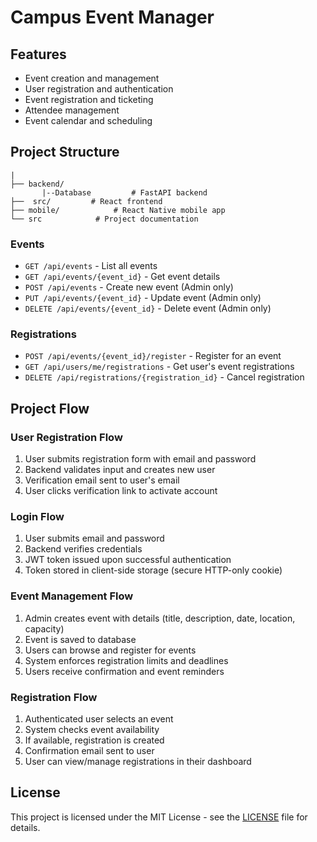 # Campus Event Manager


## Features
- Event creation and management
- User registration and authentication
- Event registration and ticketing
- Attendee management
- Event calendar and scheduling

## Project Structure
```
|
├── backend/  
       |--Database         # FastAPI backend
├──  src/         # React frontend
├── mobile/            # React Native mobile app
└── src            # Project documentation
```


### Events
- `GET /api/events` - List all events
- `GET /api/events/{event_id}` - Get event details
- `POST /api/events` - Create new event (Admin only)
- `PUT /api/events/{event_id}` - Update event (Admin only)
- `DELETE /api/events/{event_id}` - Delete event (Admin only)

### Registrations
- `POST /api/events/{event_id}/register` - Register for an event
- `GET /api/users/me/registrations` - Get user's event registrations
- `DELETE /api/registrations/{registration_id}` - Cancel registration

## Project Flow

### User Registration Flow
1. User submits registration form with email and password
2. Backend validates input and creates new user
3. Verification email sent to user's email
4. User clicks verification link to activate account

### Login Flow
1. User submits email and password
2. Backend verifies credentials
3. JWT token issued upon successful authentication
4. Token stored in client-side storage (secure HTTP-only cookie)

### Event Management Flow
1. Admin creates event with details (title, description, date, location, capacity)
2. Event is saved to database
3. Users can browse and register for events
4. System enforces registration limits and deadlines
5. Users receive confirmation and event reminders

### Registration Flow
1. Authenticated user selects an event
2. System checks event availability
3. If available, registration is created
4. Confirmation email sent to user
5. User can view/manage registrations in their dashboard

## License
This project is licensed under the MIT License - see the [LICENSE](LICENSE) file for details.
